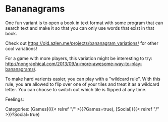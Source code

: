 # Bananagrams

One fun variant is to open a book in text format with some program that can search text and make it so that you can only use words that exist in that book.

Check out https://old.azlen.me/projects/bananagram_variations/ for other cool variations!

For a game with more players, this variation might be interesting to try: http://nongraphical.com/2013/09/a-more-awesome-way-to-play-bananagrams/.

To make hard varients easier, you can play with a "wildcard rule".  With this rule, you are allowed to flip over one of your tiles and treat it as a wildcard letter.  You can choose to switch out which tile is flipped at any time.

Feelings:

Categories: [Games]({{< relref "/" >}}?Games=true),
[Social]({{< relref "/" >}}?Social=true)